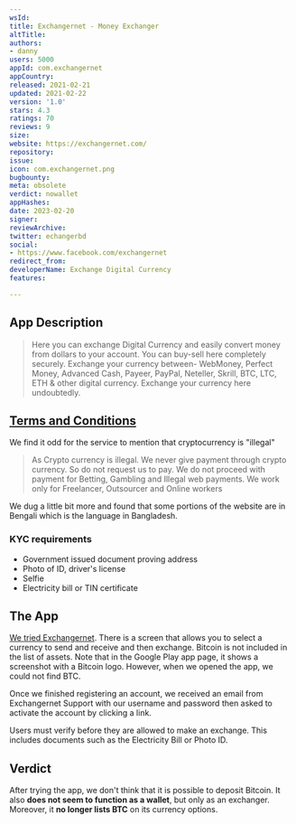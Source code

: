 ```yaml
---
wsId: 
title: Exchangernet - Money Exchanger
altTitle: 
authors:
- danny
users: 5000
appId: com.exchangernet
appCountry: 
released: 2021-02-21
updated: 2021-02-22
version: '1.0'
stars: 4.3
ratings: 70
reviews: 9
size: 
website: https://exchangernet.com/
repository: 
issue: 
icon: com.exchangernet.png
bugbounty: 
meta: obsolete
verdict: nowallet
appHashes: 
date: 2023-02-20
signer: 
reviewArchive: 
twitter: echangerbd
social:
- https://www.facebook.com/exchangernet
redirect_from: 
developerName: Exchange Digital Currency
features: 

---
```


## App Description

> Here you can exchange Digital Currency and easily convert money from dollars to your account. You can buy-sell here completely securely. Exchange your currency between- WebMoney, Perfect Money, Advanced Cash, Payeer, PayPal, Neteller, Skrill, BTC, LTC, ETH & other digital currency. Exchange your currency here undoubtedly.

## [Terms and Conditions](https://www.exchangernet.com/terms.php)

We find it odd for the service to mention that cryptocurrency is "illegal"

> As Crypto currency is illegal. We never give payment through crypto currency. So do not request us to pay. We do not proceed with payment for Betting, Gambling and Illegal web payments. We work only for Freelancer, Outsourcer and Online workers

We dug a little bit more and found that some portions of the website are in Bengali which is the language in Bangladesh.

### KYC requirements

- Government issued document proving address
- Photo of ID, driver's license
- Selfie
- Electricity bill or TIN certificate

## The App

[We tried Exchangernet](https://twitter.com/BitcoinWalletz/status/1458014150022492163). There is a screen that allows you to select a currency to send and receive and then exchange. Bitcoin is not included in the list of assets. Note that in the Google Play app page, it shows a screenshot with a Bitcoin logo. However, when we opened the app, we could not find BTC.

Once we finished registering an account, we received an email from Exchangernet Support with our username and password then asked to activate the account by clicking a link.

Users must verify before they are allowed to make an exchange. This includes documents such as the Electricity Bill or Photo ID.

## Verdict

After trying the app, we don't think that it is possible to deposit Bitcoin. It also **does not seem to function as a wallet**, but only as an exchanger. Moreover, it **no longer lists BTC** on its currency options.
